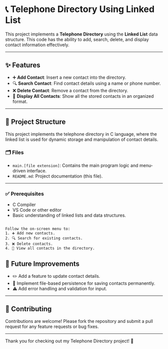 # 📞 Telephone Directory Using Linked List

This project implements a **Telephone Directory** using the **Linked List** data structure. This code has the ability to add, search, delete, and display contact information effectively.

---

## ✨ Features

- ➕ **Add Contact**: Insert a new contact into the directory.
- 🔍 **Search Contact**: Find contact details using a name or phone number.
- ❌ **Delete Contact**: Remove a contact from the directory.
- 📜 **Display All Contacts**: Show all the stored contacts in an organized format.

---

## 📂 Project Structure

This project implements the telephone directory in C language, where the linked list is used for dynamic storage and manipulation of contact details.

### 🗂️ Files
- `main.[file extension]`: Contains the main program logic and menu-driven interface.
- `README.md`: Project documentation (this file).

---

### ✅ Prerequisites
- C Compiler
- VS Code or other editor  
- Basic understanding of linked lists and data structures.

```

Follow the on-screen menu to:
1. ➕ Add new contacts.
2. 🔍 Search for existing contacts.
3. ❌ Delete contacts.
4. 📜 View all contacts in the directory.

```

## 🔮 Future Improvements
- ✏️ Add a feature to update contact details.
- 💾 Implement file-based persistence for saving contacts permanently.
- ⚠️ Add error handling and validation for input.

---

## 🤝 Contributing
Contributions are welcome! Please fork the repository and submit a pull request for any feature requests or bug fixes.

---

Thank you for checking out my Telephone Directory project! 🎉
